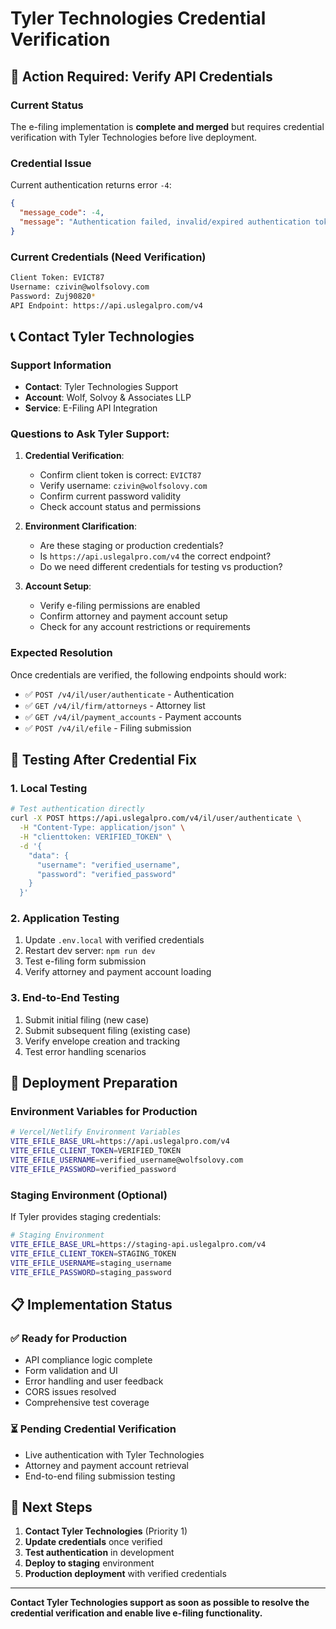 # Tyler Technologies Credential Verification

## 🚨 Action Required: Verify API Credentials

### Current Status
The e-filing implementation is **complete and merged** but requires credential verification with Tyler Technologies before live deployment.

### Credential Issue
Current authentication returns error `-4`:
```json
{
  "message_code": -4,
  "message": "Authentication failed, invalid/expired authentication token or email/password combination"
}
```

### Current Credentials (Need Verification)
```bash
Client Token: EVICT87
Username: czivin@wolfsolovy.com
Password: Zuj90820*
API Endpoint: https://api.uslegalpro.com/v4
```

## 📞 Contact Tyler Technologies

### Support Information
- **Contact**: Tyler Technologies Support
- **Account**: Wolf, Solvoy & Associates LLP
- **Service**: E-Filing API Integration

### Questions to Ask Tyler Support:

1. **Credential Verification**:
   - Confirm client token is correct: `EVICT87`
   - Verify username: `czivin@wolfsolovy.com`
   - Confirm current password validity
   - Check account status and permissions

2. **Environment Clarification**:
   - Are these staging or production credentials?
   - Is `https://api.uslegalpro.com/v4` the correct endpoint?
   - Do we need different credentials for testing vs production?

3. **Account Setup**:
   - Verify e-filing permissions are enabled
   - Confirm attorney and payment account setup
   - Check for any account restrictions or requirements

### Expected Resolution
Once credentials are verified, the following endpoints should work:
- ✅ `POST /v4/il/user/authenticate` - Authentication
- ✅ `GET /v4/il/firm/attorneys` - Attorney list  
- ✅ `GET /v4/il/payment_accounts` - Payment accounts
- ✅ `POST /v4/il/efile` - Filing submission

## 🧪 Testing After Credential Fix

### 1. Local Testing
```bash
# Test authentication directly
curl -X POST https://api.uslegalpro.com/v4/il/user/authenticate \
  -H "Content-Type: application/json" \
  -H "clienttoken: VERIFIED_TOKEN" \
  -d '{
    "data": {
      "username": "verified_username",
      "password": "verified_password"
    }
  }'
```

### 2. Application Testing
1. Update `.env.local` with verified credentials
2. Restart dev server: `npm run dev`
3. Test e-filing form submission
4. Verify attorney and payment account loading

### 3. End-to-End Testing
1. Submit initial filing (new case)
2. Submit subsequent filing (existing case)
3. Verify envelope creation and tracking
4. Test error handling scenarios

## 🚀 Deployment Preparation

### Environment Variables for Production
```bash
# Vercel/Netlify Environment Variables
VITE_EFILE_BASE_URL=https://api.uslegalpro.com/v4
VITE_EFILE_CLIENT_TOKEN=VERIFIED_TOKEN
VITE_EFILE_USERNAME=verified_username@wolfsolovy.com
VITE_EFILE_PASSWORD=verified_password
```

### Staging Environment (Optional)
If Tyler provides staging credentials:
```bash
# Staging Environment
VITE_EFILE_BASE_URL=https://staging-api.uslegalpro.com/v4
VITE_EFILE_CLIENT_TOKEN=STAGING_TOKEN
VITE_EFILE_USERNAME=staging_username
VITE_EFILE_PASSWORD=staging_password
```

## 📋 Implementation Status

### ✅ Ready for Production
- API compliance logic complete
- Form validation and UI
- Error handling and user feedback
- CORS issues resolved
- Comprehensive test coverage

### ⏳ Pending Credential Verification
- Live authentication with Tyler Technologies
- Attorney and payment account retrieval
- End-to-end filing submission testing

## 🎯 Next Steps

1. **Contact Tyler Technologies** (Priority 1)
2. **Update credentials** once verified
3. **Test authentication** in development
4. **Deploy to staging** environment
5. **Production deployment** with verified credentials

---

**Contact Tyler Technologies support as soon as possible to resolve the credential verification and enable live e-filing functionality.**